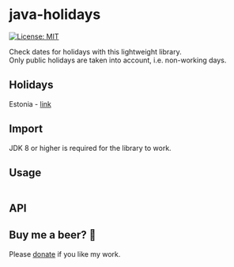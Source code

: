 # java-holidays
[![License: MIT](https://img.shields.io/badge/License-MIT-green.svg)](https://github.com/vladislavgoltjajev/java-isikukood/blob/master/LICENSE) 

Check dates for holidays with this lightweight library.  
Only public holidays are taken into account, i.e. non-working days.  

## Holidays
Estonia - [link](https://en.wikipedia.org/wiki/Public_holidays_in_Estonia)

## Import
JDK 8 or higher is required for the library to work.

## Usage
```java

```

## API

## Buy me a beer? :beer:
Please [donate](https://www.paypal.me/VladislavGoltjajev) if you like my work.